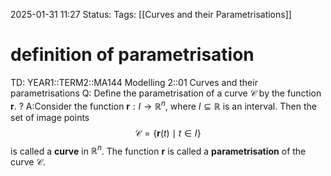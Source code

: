 2025-01-31 11:27
Status: 
Tags: [[Curves and their Parametrisations]]
# definition of parametrisation

TD: YEAR1::TERM2::MA144 Modelling 2::01 Curves and their parametrisations 
Q: Define the parametrisation of a curve $\mathcal{C}$ by the function $\mathbf{r}$.
?
A:Consider the function $\mathbf{r}: I \to \mathbb{R}^n$, where $I \subseteq \mathbb{R}$ is an interval. Then the set
of image points
$$
\mathcal{C} = \{ \mathbf{r}(t) \mid t \in I \}
$$
is called a **curve** in $\mathbb{R}^n$. The function $\mathbf{r}$ is called a **parametrisation** of the curve $\mathcal{C}$.
<!--ID: 1738323090334-->
